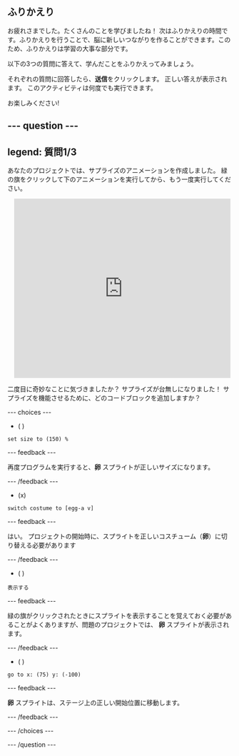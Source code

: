 
## ふりかえり

お疲れさまでした。たくさんのことを学びましたね！ 次はふりかえりの時間です。ふりかえりを行うことで、脳に新しいつながりを作ることができます。このため、ふりかえりは学習の大事な部分です。

以下の3つの質問に答えて、学んだことをふりかえってみましょう。

それぞれの質問に回答したら、**送信**をクリックします。 正しい答えが表示されます。 このアクティビティは何度でも実行できます。

お楽しみください!

--- question ---
---
legend: 質問1/3
---

あなたのプロジェクトでは、サプライズのアニメーションを作成しました。 緑の旗をクリックして下のアニメーションを実行してから、もう一度実行してください。

<div class="scratch-preview" style="margin-left: 15px;">
  <iframe allowtransparency="true" width="485" height="402" src="https://scratch.mit.edu/projects/embed/499932713/?autostart=false" frameborder="0"></iframe>
</div>

二度目に奇妙なことに気づきましたか？ サプライズが台無しになりました！ サプライズを機能させるために、どのコードブロックを追加しますか？

--- choices ---

- ( )
```blocks3
set size to (150) %
```

  --- feedback ---

 再度プログラムを実行すると、**卵** スプライトが正しいサイズになります。

  --- /feedback ---

- (x)
```blocks3
switch costume to [egg-a v]
```

  --- feedback ---

 はい。 プロジェクトの開始時に、スプライトを正しいコスチューム（**卵**）に切り替える必要があります

  --- /feedback ---

- ( )
```blocks3
表示する
```

  --- feedback ---

 緑の旗がクリックされたときにスプライトを表示することを覚えておく必要があることがよくありますが、問題のプロジェクトでは、 **卵** スプライトが表示されます。

  --- /feedback ---

- ( )
```blocks3
go to x: (75) y: (-100)
```

  --- feedback ---

 **卵** スプライトは、ステージ上の正しい開始位置に移動します。

  --- /feedback ---

--- /choices ---

--- /question ---
